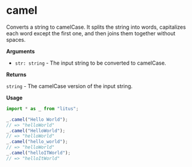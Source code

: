 # camel

Converts a string to camelCase. It splits the string into words, capitalizes
each word except the first one, and then joins them together without spaces.

**Arguments**

- `str: string` - The input string to be converted to camelCase.

**Returns**

`string` - The camelCase version of the input string.

**Usage**

```ts
import * as _ from "litus";

_.camel("Hello World");
// => "helloWorld"
_.camel("HelloWorld");
// => "helloWorld"
_.camel("hello_world");
// => "helloWorld"
_.camel("helloITWorld");
// => "helloItWorld"
```
